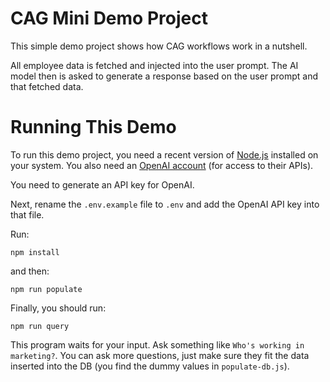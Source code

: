 # CAG Mini Demo Project

This simple demo project shows how CAG workflows work in a nutshell.

All employee data is fetched and injected into the user prompt. The AI model then is asked to generate a response based on the user prompt and that fetched data.

# Running This Demo

To run this demo project, you need a recent version of [Node.js](nodejs.org) installed on your system. You also need an [OpenAI account](https://platform.openai.com/) (for access to their APIs).

You need to generate an API key for OpenAI.

Next, rename the `.env.example` file to `.env` and add the OpenAI API key into that file.

Run:

```
npm install
```

and then:

```
npm run populate
```

Finally, you should run:

```
npm run query
```

This program waits for your input. Ask something like `Who's working in marketing?`. You can ask more questions, just make sure they fit the data inserted into the DB (you find the dummy values in `populate-db.js`).